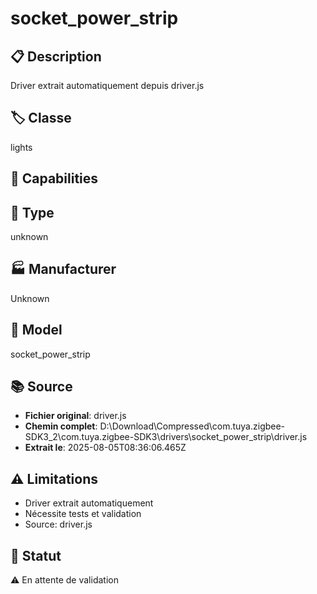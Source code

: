 # socket_power_strip

## 📋 Description
Driver extrait automatiquement depuis driver.js

## 🏷️ Classe
lights

## 🔧 Capabilities


## 📡 Type
unknown

## 🏭 Manufacturer
Unknown

## 📱 Model
socket_power_strip

## 📚 Source
- **Fichier original**: driver.js
- **Chemin complet**: D:\Download\Compressed\com.tuya.zigbee-SDK3_2\com.tuya.zigbee-SDK3\drivers\socket_power_strip\driver.js
- **Extrait le**: 2025-08-05T08:36:06.465Z

## ⚠️ Limitations
- Driver extrait automatiquement
- Nécessite tests et validation
- Source: driver.js

## 🚀 Statut
⚠️ En attente de validation
